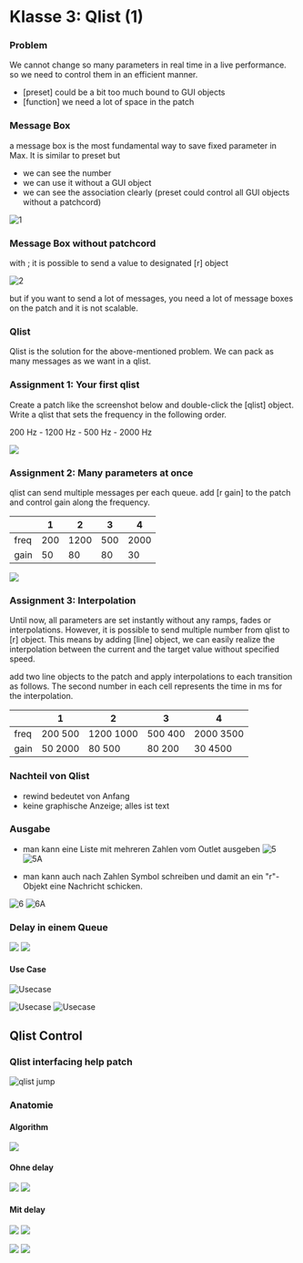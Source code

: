 # Klasse 3: Qlist (1)

### Problem
We cannot change so many parameters in real time in a live performance. 
so we need to control them in an efficient manner.

- [preset] could be a bit too much bound to GUI objects
- [function] we need a lot of space in the patch

### Message Box

a message box is the most fundamental way to save fixed parameter in Max. It is similar to preset but
- we can see the number 
- we can use it without a GUI object
- we can see the association clearly (preset could control all GUI objects without a patchcord)

![1](K3/mes.png)

### Message Box without patchcord

with ; it is possible to send a value to designated [r] object

![2](K3/cableless.png)

but if you want to send a lot of messages, you need a lot of message boxes on the patch and it is not scalable.

### Qlist

Qlist is the solution for the above-mentioned problem.
We can pack as many messages as we want in a qlist.


### Assignment 1: Your first qlist

Create a patch like the screenshot below and double-click the [qlist] object.
Write a qlist that sets the frequency in the following order.

200 Hz - 1200 Hz - 500 Hz - 2000 Hz

![](K3/qlist.png)


### Assignment 2: Many parameters at once

qlist can send multiple messages per each queue.
add [r gain] to the patch and control gain along the frequency.


|      | 1   | 2    | 3   | 4    |
|------|-----|------|-----|------|
| freq | 200 | 1200 | 500 | 2000 |
| gain | 50  | 80   | 80  | 30   |

![](K3/a2.png)


### Assignment 3: Interpolation

Until now, all parameters are set instantly without any ramps, fades or interpolations. However, it is possible to send multiple number from qlist to [r] object. This means by adding [line] object, we can easily realize the interpolation between the current and the target value without specified speed.

add two line objects to the patch and apply interpolations to each transition as follows.
The second number in each cell represents the time in ms for the interpolation.

|      | 1       | 2         | 3       | 4         |
|------|---------|-----------|---------|-----------|
| freq | 200 500 | 1200 1000 | 500 400 | 2000 3500 |
| gain | 50 2000 | 80 500    | 80 200  | 30 4500   |




### Nachteil von Qlist

- rewind bedeutet von Anfang
- keine graphische Anzeige; alles ist text


### Ausgabe

- man kann eine Liste mit mehreren Zahlen vom Outlet ausgeben
  ![5](K3/5.png)
  ![5A](K3/5A.png)

- man kann auch nach Zahlen Symbol schreiben
  und damit an ein "r"-Objekt eine Nachricht schicken.

![6](K3/6.png)
![6A](K3/6A.png)


### Delay in einem Queue

![](K3/delay.png)
![](K3/delay_text.png)

#### Use Case
![Usecase](K3/usecase_score.png)

![Usecase](K3/usecase.png)
![Usecase](K3/usecase_text.png)


## Qlist Control

### Qlist interfacing help patch
![qlist jump](K3/qlist_pro.png)

### Anatomie

#### Algorithm
![](K3/algo.png)

#### Ohne delay
![](K3/nodelay.png)
![](K3/nodelay_queue.png)

#### Mit delay

![](K3/nodelay.png)
![](K3/nodelay_queue.png)

![](K3/withDelay.png)
![](K3/withDelay_queue.png)


